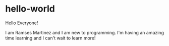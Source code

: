 # hello-world

Hello Everyone!

I am Ramses Martinez and I am new to programming. I'm having an amazing time learning and I can't wait to learn more!
